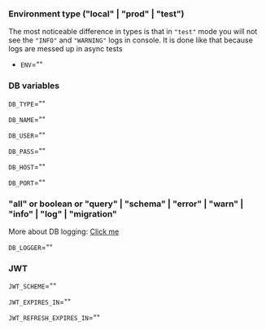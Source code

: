 ### Environment type ("local" | "prod" | "test")

The most noticeable difference in types is that in `"test"` mode you will not see the `"INFO"` and `"WARNING"` logs in console. It is done like that because logs are messed up in async tests

- `ENV`=""

### DB variables

`DB_TYPE`=""

`DB_NAME`=""

`DB_USER`=""

`DB_PASS`=""

`DB_HOST`=""

`DB_PORT`=""

### "all" or boolean or "query" | "schema" | "error" | "warn" | "info" | "log" | "migration"

More about DB logging: [Click me](https://typeorm.io/logging#logging)

`DB_LOGGER`=""

### JWT

`JWT_SCHEME`=""

`JWT_EXPIRES_IN`=""

`JWT_REFRESH_EXPIRES_IN`=""
